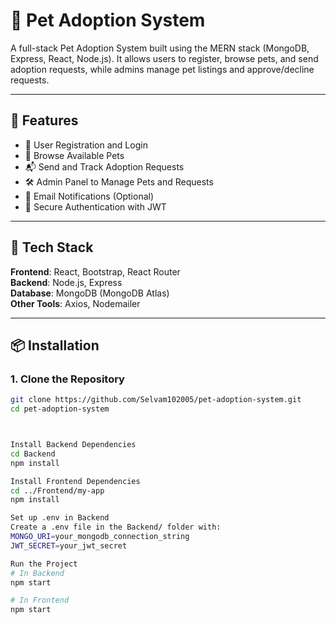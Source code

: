 # 🐾 Pet Adoption System

A full-stack Pet Adoption System built using the MERN stack (MongoDB, Express, React, Node.js). It allows users to register, browse pets, and send adoption requests, while admins manage pet listings and approve/decline requests.

---

## 🚀 Features

- 👤 User Registration and Login
- 🐶 Browse Available Pets
- 📬 Send and Track Adoption Requests
- 🛠️ Admin Panel to Manage Pets and Requests
- 📧 Email Notifications (Optional)
- 🔐 Secure Authentication with JWT

---

## 🧰 Tech Stack

**Frontend**: React, Bootstrap, React Router  
**Backend**: Node.js, Express  
**Database**: MongoDB (MongoDB Atlas)  
**Other Tools**: Axios, Nodemailer

---

## 📦 Installation

### 1. Clone the Repository
```bash
git clone https://github.com/Selvam102005/pet-adoption-system.git
cd pet-adoption-system



Install Backend Dependencies
cd Backend
npm install

Install Frontend Dependencies
cd ../Frontend/my-app
npm install

Set up .env in Backend
Create a .env file in the Backend/ folder with:
MONGO_URI=your_mongodb_connection_string
JWT_SECRET=your_jwt_secret

Run the Project
# In Backend
npm start

# In Frontend
npm start